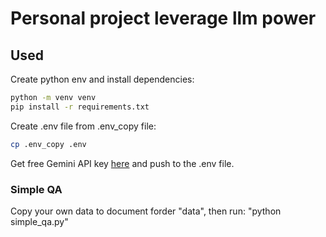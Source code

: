 # Personal project leverage llm power

## Used
Create python env and install dependencies:
```bash
python -m venv venv
pip install -r requirements.txt
```

Create .env file from .env_copy file:
```bash
cp .env_copy .env
```
Get free Gemini API key [here](https://aistudio.google.com/app/prompts/new_chat) and push to the .env file.


### Simple QA
Copy your own data to document forder "data", then run:
"python simple_qa.py"


